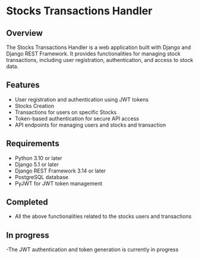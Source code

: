 
# Stocks Transactions Handler

## Overview

The Stocks Transactions Handler is a web application built with Django and Django REST Framework. It provides functionalities for managing stock transactions, including user registration, authentication, and access to stock data.

## Features

- User registration and authentication using JWT tokens
- Stocks Creation
- Transactions for users on specific Stocks
- Token-based authentication for secure API access
- API endpoints for managing users and stocks and transaction

## Requirements

- Python 3.10 or later
- Django 5.1 or later
- Django REST Framework 3.14 or later
- PostgreSQL database
- PyJWT for JWT token management

## Completed
 - All the above functionalities related to the stocks users and transactions

## In progress
-The JWT authentication and token generation is currently in progress

